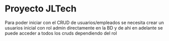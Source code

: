 # Proyecto JLTech

Para poder iniciar con el CRUD de usuarios/empleados se necesita crear un usuarios inicial con rol admin
directamente en la BD y de ahi en adelante se puede acceder a todos los cruds dependiendo del rol